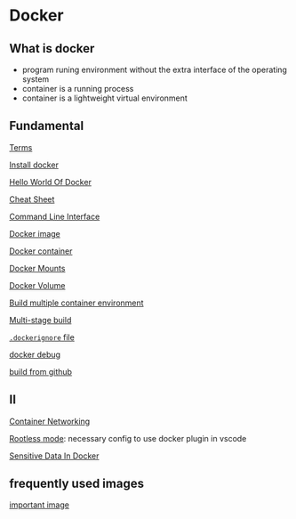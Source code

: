 # Docker

## What is docker

- program runing environment without the extra interface of the operating system
- container is a running process
- container is a lightweight virtual environment

## Fundamental

[Terms](docker-glossary.md)

[Install docker](docker-install.md)

[Hello World Of Docker](docker-start.md)

[Cheat Sheet](docker-cheat-sheet.md)

[Command Line Interface](docker-command-line-interface.md)

[Docker image](docker-image.md)

[Docker container](docker-work-with-container.md)

[Docker Mounts](docker-mounts.md)

[Docker Volume](docker-volume.md)

[Build multiple container environment](docker-compose.md)

[Multi-stage build](docker-multi-stage-builds.md)

[`.dockerignore` file](docker-dockerignore.md)

[docker debug](docker-debug.md)

[build from github](docker-build-from-github.md)

## II

[Container Networking](docker-container-networking.md)

[Rootless mode](docker-rootless.md): necessary config to use docker plugin in vscode

[Sensitive Data In Docker]()

## frequently used images

[important image](docker-frequently-used-images.md)

